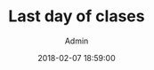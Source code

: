 ---
layout: post
title: Last day of clases
date: 2018-02-07 18:59:00
day: 11
month: may
author: Admin
categories:
- events
img: no-img.jpg
---